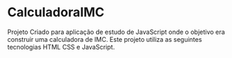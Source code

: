 # CalculadoraIMC
Projeto Criado para aplicação de estudo de JavaScript onde o objetivo era construir uma calculadora de IMC. Este projeto utiliza as seguintes tecnologias HTML CSS e JavaScript.
